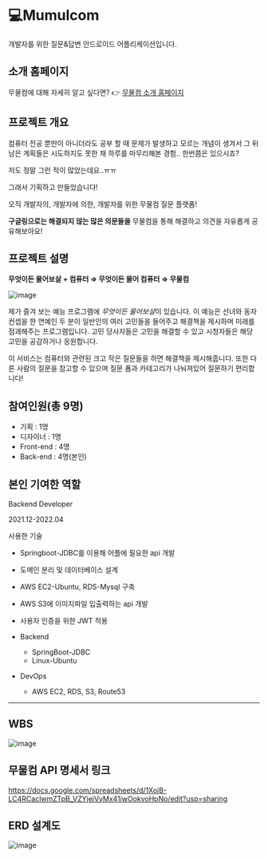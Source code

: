# 💻Mumulcom

개발자를 위한 질문&답변 안드로이드 어플리케이션입니다.

## 소개 홈페이지
무물컴에 대해 자세히 알고 싶다면? 👉 [무물컴 소개 홈페이지](https://www.notion.so/90ef467fa7014db79c965c6b4d7c2d4a)

## 프로젝트 개요

컴퓨터 전공 뿐만이 아니더라도 공부 할 때 문제가 발생하고 모르는 개념이 생겨서 그 뒤 남은 계획들은 시도하지도 못한 채 하루를 마무리해본 경험.. 한번쯤은 있으시죠? 

저도 정말 그런 적이 많았는데요..ㅠㅠ 

그래서 기획하고 만들었습니다!

오직 개발자의, 개발자에 의한, 개발자를 위한 무물컴 질문 플랫폼!

 **구글링으로는 해결되지 않는 많은 의문들을**  무물컴을 통해 해결하고 의견을 자유롭게 공유해보아요!

## 프로젝트 설명

**무엇이든 물어보살 + 컴퓨터 ⇒ 무엇이든 물어 컴퓨터 ⇒ 무물컴**

![image](https://user-images.githubusercontent.com/89002687/215300349-718e75d7-1f4b-454a-8b7b-ae3f2a78909b.png)

제가 즐겨 보는 예능 프로그램에 *무엇이든 물어보살*이 있습니다. 이 예능은 선녀와 동자 컨셉을 한 연예인 두 분이 일반인의 여러 고민들을 들어주고 해결책을 제시하며 미래를 점괘해주는 프로그램입니다. 고민 당사자들은 고민을 해결할 수 있고 시청자들은 해당 고민을 공감하거나 응원합니다.

이 서비스는 컴퓨터와 관련된 크고 작은 질문들을 하면 해결책을 제시해줍니다. 또한 다른 사람의 질문을 참고할 수 있으며 질문 폼과 카테고리가 나눠져있어 질문하기 편리합니다!

## 참여인원(총 9명)

- 기획 : 1명
- 디자이너 : 1명
- Front-end : 4명
- Back-end : 4명(본인)

## 본인 기여한 역할

Backend Developer

2021.12-2022.04

사용한 기술

- Springboot-JDBC를 이용해  어플에 필요한 api 개발
- 도메인 분리 및 데이터베이스 설계
- AWS EC2-Ubuntu, RDS-Mysql 구축
- AWS S3에 이미지파일 입출력하는 api 개발
- 사용자 인증을 위한 JWT 적용

- Backend
    - SpringBoot-JDBC
    - Linux-Ubuntu
- DevOps
    - AWS EC2, RDS, S3, Route53

---

## WBS

![image](https://user-images.githubusercontent.com/89002687/215300360-15ba6d60-ec3f-482a-a5cf-130e410503f0.png)

## 무물컴 API 명세서 링크
https://docs.google.com/spreadsheets/d/1XojB-LC4RCaclwmZTpB_VZYjejVyMx41jwOokvoHpNo/edit?usp=sharing

## ERD 설계도
![image](https://user-images.githubusercontent.com/59432371/158396779-d0f1857e-673a-42ff-8c1b-94133aabb75e.png)
